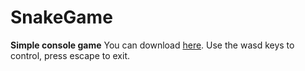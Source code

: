 # SnakeGame
**Simple console game**
You can download [here](https://github.com/Sy3rena/SnakeGame/files/12837253/SnakeGame.zip). Use the wasd keys to control, press escape to exit.
